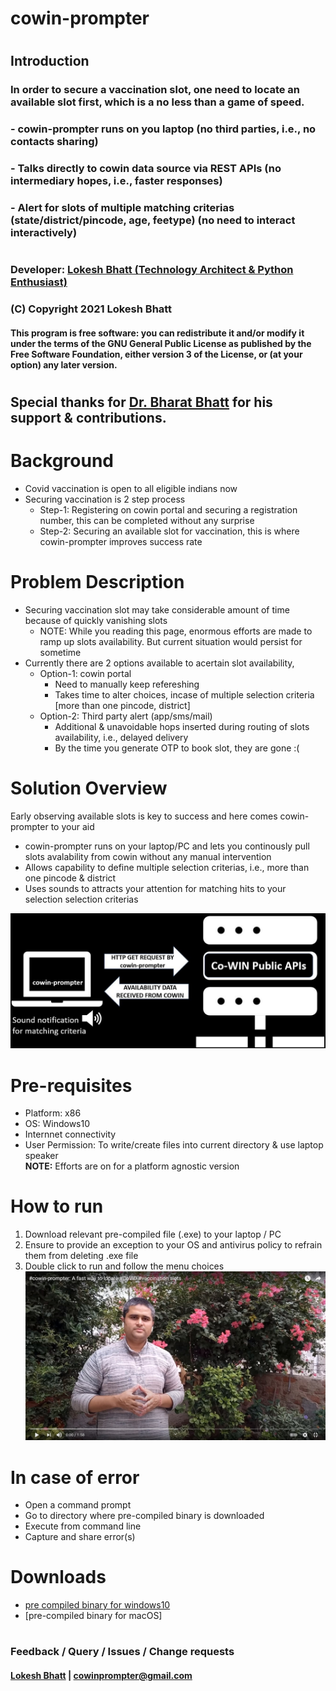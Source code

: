 #
# cowin-prompter
#
#
## Introduction
### In order to secure a vaccination slot, one need to locate an available slot first, which is a no less than a game of speed.
###    - cowin-prompter runs on you laptop (no third parties, i.e., no contacts sharing)
###    - Talks directly to cowin data source via REST APIs (no intermediary hopes, i.e., faster responses)
###    - Alert for slots of multiple matching criterias (state/district/pincode, age, feetype) (no need to interact interactively) 
#
#
### Developer: [Lokesh Bhatt (Technology Architect & Python Enthusiast) ](https://www.linkedin.com/in/lokesh-bhatt-796a2ab/)
### (C) Copyright 2021 Lokesh Bhatt
#### This program is free software: you can redistribute it and/or modify it under the terms of the GNU General Public License as published by the Free Software Foundation, either version 3 of the License, or (at your option) any later version.
#
## Special thanks for [Dr. Bharat Bhatt](https://www.linkedin.com/in/bharat-bhatt-33010748/) for his support & contributions.
# 
#
# Background  
- Covid vaccination is open to all eligible indians now
- Securing vaccination is 2 step process  
   - Step-1: Registering on cowin portal and securing a registration number, this can be completed without any surprise
   - Step-2: Securing an available slot for vaccination, this is where cowin-prompter improves success rate 
#
#
# Problem Description   
- Securing vaccination slot may take considerable amount of time because of quickly vanishing slots  
   - NOTE: While you reading this page, enormous efforts are made to ramp up slots availability. But current situation would persist for sometime
- Currently there are 2 options available to acertain slot availability,  
   - Option-1: cowin portal  
      - Need to manually keep refereshing
      - Takes time to alter choices, incase of multiple selection criteria [more than one pincode, district]
   - Option-2: Third party alert (app/sms/mail)
      - Additional & unavoidable hops inserted during routing of slots availability, i.e., delayed delivery
      - By the time you generate OTP to book slot, they are gone :(  
#
#
# Solution Overview
Early observing available slots is key to success and here comes cowin-prompter to your aid
- cowin-prompter runs on your laptop/PC and lets you continously pull slots avalability from cowin without any manual intervention
- Allows capability to define multiple selection criterias, i.e., more than one pincode & district
- Uses sounds to attracts your attention for matching hits to your selection selection criterias  
  
![Alt text](https://github.com/lokeshbhatt/cowin-prompter/blob/main/cowin-prompter-0.1-working.JPG "cowin-prompter-Technical Framework")
  
#
#
# Pre-requisites
- Platform: x86
- OS: Windows10
- Internnet connectivity
- User Permission: To write/create files into current directory & use laptop speaker  
**NOTE:** Efforts are on for a platform agnostic version
#
#
# How to run
1. Download relevant pre-compiled file (.exe) to your laptop / PC
2. Ensure to provide an exception to your OS and antivirus policy to refrain them from deleting .exe file
3. Double click to run and follow the menu choices
[![cowin-prompter video](https://github.com/lokeshbhatt/cowin-prompter/blob/main/youtube-thumbnail.jpg)](https://www.youtube.com/watch?v=cKnS-hkefNs)
#
#
# In case of error
- Open a command prompt
- Go to directory where pre-compiled binary is downloaded
- Execute from command line
- Capture and share error(s)
#
#
# Downloads
 - [pre compiled binary for windows10](https://github.com/lokeshbhatt/cowin-prompter/blob/main/cowin-prompter-0.1.exe)
 - [pre-compiled binary for macOS]
#
#
### Feedback / Query / Issues / Change requests
#### [Lokesh Bhatt](https://www.linkedin.com/in/lokesh-bhatt-796a2ab/) | cowinprompter@gmail.com
